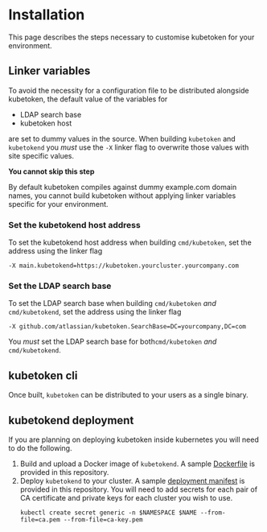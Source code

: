# Installation

This page describes the steps necessary to customise kubetoken for your environment.

## Linker variables

To avoid the necessity for a configuration file to be distributed alongside kubetoken, the default value of the variables for 

- LDAP search base
- kubetoken host

are set to dummy values in the source.
When building `kubetoken` and `kubetokend` you _must_ use the `-X` linker flag to overwrite those values with site specific values.

**You cannot skip this step**

By default kubetoken compiles against dummy example.com domain names, you cannot build kubetoken without applying linker variables specific for your environment.

### Set the kubetokend host address

To set the kubetokend host address when building `cmd/kubetoken`, set the address using the linker flag
```
-X main.kubetokend=https://kubetoken.yourcluster.yourcompany.com
```

### Set the LDAP search base

To set the LDAP search base when building `cmd/kubetoken` _and_ `cmd/kubetokend`, set the address using the linker flag
```
-X github.com/atlassian/kubetoken.SearchBase=DC=yourcompany,DC=com
```

You _must_ set the LDAP search base for both`cmd/kubetoken` _and_ `cmd/kubetokend`.

## kubetoken cli

Once built, `kubetoken` can be distributed to your users as a single binary.

## kubetokend deployment

If you are planning on deploying kubetoken inside kubernetes you will need to do the following.

1. Build and upload a Docker image of `kubetokend`. A sample [Dockerfile](DOCKERFILE.example) is provided in this repository.
2. Deploy `kubetokend` to your cluster. A sample [deployment manifest](deployment/) is provided in this repository. You will need to add secrets for each pair of CA certificate and private keys for each cluster you wish to use.
   ```
   kubectl create secret generic -n $NAMESPACE $NAME --from-file=ca.pem --from-file=ca-key.pem
   ```
   
